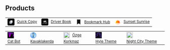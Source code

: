 <h2>Products</h2>

<table>
	<td>
		<img
			height="22"
			width="22"
			align="center"
			src="https://raw.githubusercontent.com/Kaosc/product-assets/main/products/quickcopy/logo.png"
		/> 
		<a href="https://play.google.com/store/apps/details?id=com.Kaosc.quickcopy" target="_blank">
			<small>Quick Copy</small>
		</a>
	</td>
	<td>
		<img
			height="22"
			width="22"
			align="center"
			src="https://raw.githubusercontent.com/Kaosc/product-assets/main/products/driverbook/logo.png"
		/> 
		<a href="https://play.google.com/store/apps/details?id=com.Kaosc.SrcKitab" target="_blank">
			<small>Driver Book</small>
		</a>
	</td>
	<td>
		<img
			height="18"
			width="20"
			align="center"
			src="https://raw.githubusercontent.com/Kaosc/product-assets/main/products/bookmarkhub/logo.png"
		/> 
		<a href="https://chrome.google.com/webstore/detail/bookmark-hub/eikgkolbokmiboemcnhdpfcpnilkomhd" target="_blank">
			<small>Bookmark Hub</small>
		</a>
	</td>
	<td>
		<img
			height="21"
			width="21"
			align="center"
			src="https://raw.githubusercontent.com/Kaosc/product-assets/main/products/sunsetsunrise/logo.png"
		/> 
		<a href="https://chrome.google.com/webstore/detail/sunset-sunrise/gkfelccnlfiipepkjfmgbkaebppelfma" target="_blank">
			<small>Sunset Sunrise</small>
		</a>
	</td>
</table>
<table>
	<td>
		<img
			height="20"
			width="20"
			align="center"
			src="https://raw.githubusercontent.com/Kaosc/product-assets/main/products/catbot/logo.png"
		/> 
		<a href="https://top.gg/bot/1052869011366477844?s=0832d84bff8e3" target="_blank">
			<small>Cat Bot</small>
		</a>
	</td>
	<td>
		<img
			height="19"
			width="19"
			align="center"
			src="https://raw.githubusercontent.com/Kaosc/product-assets/main/products/kavaklakerda/logo.png"
		/> 
		<a href="https://kavaklakerda.vercel.app" target="_blank">
			<small>Kavaklakerda</small>
		</a>
	</td>
	<td>
		<img
			height="20"
			width="20"
			align="center"
			src="https://ozgekorkmaz.net/images/logo-transparent.png"
		/> 
		<a href="https://ozgekorkmaz.net" target="_blank">
			<small>Özge Korkmaz</small>
		</a>
	</td>
	<td>
		<img
			height="20"
			width="20"
			align="center"
			src="https://raw.githubusercontent.com/Kaosc/product-assets/main/products/hyletheme/logo.png"
		/> 
		<a href="https://marketplace.visualstudio.com/items?itemName=Kaosc.hyle" target="_blank">
			<small>Hyle Theme</small>
		</a>
	</td>
	<td>
		<img
			height="20"
			width="20"
			align="center"
			src="https://lh3.googleusercontent.com/ak-3vc_3akW-gNaXSWtzMzbEhyUiSj7DfSn93ssFyZPhGsFZZTmT6lkXe-bw9azifLUgB272tP1vBte-axssG6ELySQ=s60"
		/> 
		<a href="https://chromewebstore.google.com/detail/night-city/hbgdgmaingeagmgmcfjpfndeamciggbl" target="_blank">
			<small>Night City Theme</small>
		</a>
	</td>
</table>
